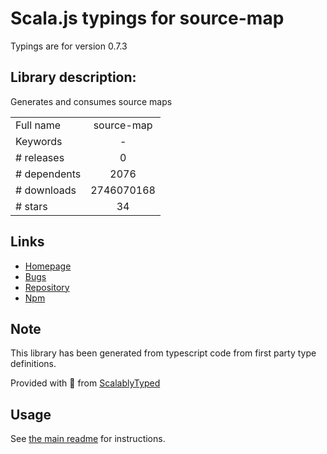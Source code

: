 
# Scala.js typings for source-map

Typings are for version 0.7.3

## Library description:
Generates and consumes source maps

|                    |                 |
| ------------------ | :-------------: |
| Full name          | source-map |
| Keywords           | - |
| # releases         | 0 |
| # dependents       | 2076 |
| # downloads        | 2746070168 |
| # stars            | 34 |

## Links
- [Homepage](https://github.com/mozilla/source-map)
- [Bugs](https://github.com/mozilla/source-map/issues)
- [Repository](https://github.com/mozilla/source-map)
- [Npm](https://www.npmjs.com/package/source-map)
    


## Note
This library has been generated from typescript code from first party type definitions.

Provided with :purple_heart: from [ScalablyTyped](https://github.com/oyvindberg/ScalablyTyped)

## Usage
See [the main readme](../../readme.md) for instructions.


